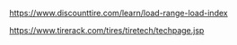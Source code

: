 https://www.discounttire.com/learn/load-range-load-index

https://www.tirerack.com/tires/tiretech/techpage.jsp
